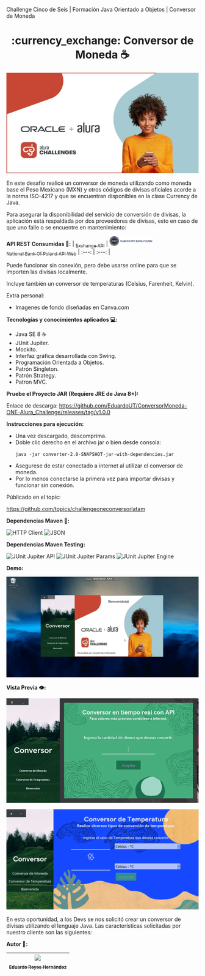 Challenge Cinco de Seis | Formación Java Orientado a Objetos | Conversor de Moneda

<h1 align="center">:currency_exchange: Conversor de Moneda ☕</h1>

![Challenge Oracle Next Education + Alura Banner](https://raw.githubusercontent.com/EduardoUT/ConversorMoneda-ONE-Alura_Challenge/master/src/main/resources/images/challengeImage.jpg)

En este desafio realicé un conversor de moneda utilizando como moneda base el Peso Mexicano (MXN) y otros códigos de divisas oficiales acorde a la norma ISO-4217 y que se encuentran disponibles en la clase Currency de Java.

Para asegurar la disponibilidad del servicio de conversión de divisas, la aplicación está respaldada por dos proveedores de divisas, esto en caso de que uno falle o se encuentre en mantenimiento:

**API REST Consumidas :currency_exchange::**
| [<sub>Exchange API</sub>](https://github.com/fawazahmed0/exchange-api) |  [<img src="https://raw.githubusercontent.com/EduardoUT/ConversorMoneda-ONE-Alura_Challenge/master/src/main/resources/images/nbp-logo.png" width=115><br><sub>National Bank Of Poland API Web</sub>](https://api.nbp.pl/en.html?ref=public_apis&utm_medium=website#kursyWalut)
| :---: | :---: |

Puede funcionar sin conexión, pero debe usarse online para que se importen las divisas localmente.

Incluye también un conversor de temperaturas (Celsius, Farenheit, Kelvin).

Extra personal:
- Imagenes de fondo diseñadas en Canva.com

**Tecnologías y conocimientos aplicados 💻:**
  - Java SE 8 ☕
  - JUnit Jupiter.
  - Mockito.
  - Interfaz gráfica desarrollada con Swing.
  - Programación Orientada a Objetos.
  - Patrón Singleton.
  - Patrón Strategy.
  - Patron MVC.

**Pruebe el Proyecto JAR (Requiere JRE de Java 8+):**

Enlace de descarga:
https://github.com/EduardoUT/ConversorMoneda-ONE-Alura_Challenge/releases/tag/v1.0.0

**Instrucciones para ejecución:**
  - Una vez descargado, descomprima.
  - Doble clic derecho en el archivo jar o bien desde consola:
    ```
    java -jar converter-2.0-SNAPSHOT-jar-with-dependencies.jar
    ```
  - Asegurese de estar conectado a internet al utilizar el conversor de moneda.
  - Por lo menos conectarse la primera vez para importar divisas y funcionar sin conexión.

Públicado en el topic:

https://github.com/topics/challengeoneconversorlatam


**Dependencias Maven 📖:**
   
![HTTP Client](https://img.shields.io/badge/OkHttp-4.12.0-blue)
![JSON](https://img.shields.io/badge/JSON_In_Java-20250517-blue)

**Dependencias Maven Testing:**

![JUnit Jupiter API](https://img.shields.io/badge/JUnit_Jupiter_Api-5.11.3-blue)
![JUnit Jupiter Params](https://img.shields.io/badge/JUnit_Jupiter_Params-5.11.3-blue)
![JUnit Jupiter Engine](https://img.shields.io/badge/JUnit_Jupiter_Engine-5.11.3-blue)

**Demo:**

![Gif demo de Conversión de Moneda](https://raw.githubusercontent.com/EduardoUT/ConversorMoneda-ONE-Alura_Challenge/master/src/main/resources/images/conversorMonedaDemo.gif)

**Vista Previa 👁️:**

![Vista Previa Interfaz Conversor de Moneda](https://raw.githubusercontent.com/EduardoUT/ConversorMoneda-ONE-Alura_Challenge/master/src/main/resources/images/interfazcurrency.PNG)

![Vista Previa Interfaz Conversor de Temperatura](https://raw.githubusercontent.com/EduardoUT/ConversorMoneda-ONE-Alura_Challenge/master/src/main/resources/images/interfaztemperatura.PNG)

En esta oportunidad, a los Devs se nos solicitó crear un conversor de divisas utilizando el lenguaje Java. Las características solicitadas por nuestro cliente son las siguientes:

**Autor 🧑:**

| [<img src="https://avatars.githubusercontent.com/u/60370547?s=400&u=c31036d0dc68db0d1fe71e36211360a84fc923f8&v=4" width=115><br><sub>Eduardo Reyes Hernández</sub>](https://github.com/EduardoUT) |
| :---: |
